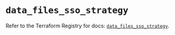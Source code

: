 # `data_files_sso_strategy`

Refer to the Terraform Registry for docs: [`data_files_sso_strategy`](https://registry.terraform.io/providers/files-com/files/0.1.365/docs/data-sources/sso_strategy).
